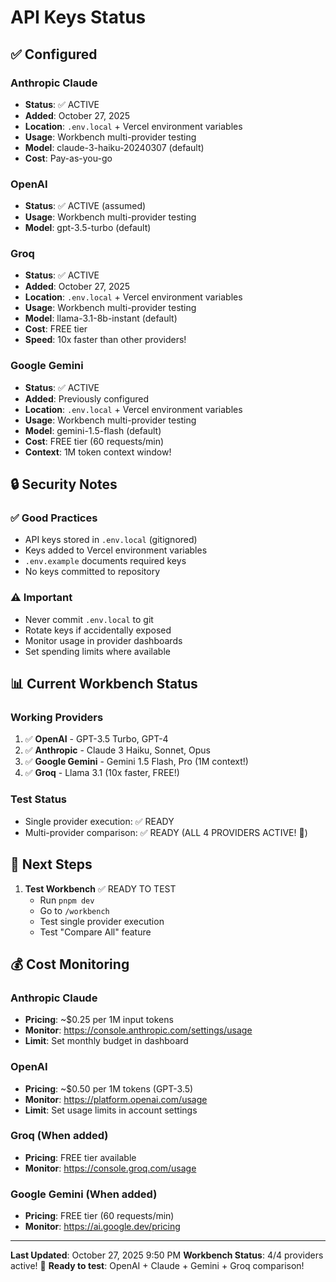 # API Keys Status

## ✅ Configured

### Anthropic Claude

- **Status**: ✅ ACTIVE
- **Added**: October 27, 2025
- **Location**: `.env.local` + Vercel environment variables
- **Usage**: Workbench multi-provider testing
- **Model**: claude-3-haiku-20240307 (default)
- **Cost**: Pay-as-you-go

### OpenAI

- **Status**: ✅ ACTIVE (assumed)
- **Usage**: Workbench multi-provider testing
- **Model**: gpt-3.5-turbo (default)

### Groq

- **Status**: ✅ ACTIVE
- **Added**: October 27, 2025
- **Location**: `.env.local` + Vercel environment variables
- **Usage**: Workbench multi-provider testing
- **Model**: llama-3.1-8b-instant (default)
- **Cost**: FREE tier
- **Speed**: 10x faster than other providers!

### Google Gemini

- **Status**: ✅ ACTIVE
- **Added**: Previously configured
- **Location**: `.env.local` + Vercel environment variables
- **Usage**: Workbench multi-provider testing
- **Model**: gemini-1.5-flash (default)
- **Cost**: FREE tier (60 requests/min)
- **Context**: 1M token context window!

## 🔒 Security Notes

### ✅ Good Practices

- API keys stored in `.env.local` (gitignored)
- Keys added to Vercel environment variables
- `.env.example` documents required keys
- No keys committed to repository

### ⚠️ Important

- Never commit `.env.local` to git
- Rotate keys if accidentally exposed
- Monitor usage in provider dashboards
- Set spending limits where available

## 📊 Current Workbench Status

### Working Providers

1. ✅ **OpenAI** - GPT-3.5 Turbo, GPT-4
2. ✅ **Anthropic** - Claude 3 Haiku, Sonnet, Opus
3. ✅ **Google Gemini** - Gemini 1.5 Flash, Pro (1M context!)
4. ✅ **Groq** - Llama 3.1 (10x faster, FREE!)

### Test Status

- Single provider execution: ✅ READY
- Multi-provider comparison: ✅ READY (ALL 4 PROVIDERS ACTIVE! 🎉)

## 🎯 Next Steps

1. **Test Workbench** ✅ READY TO TEST
   - Run `pnpm dev`
   - Go to `/workbench`
   - Test single provider execution
   - Test "Compare All" feature

## 💰 Cost Monitoring

### Anthropic Claude

- **Pricing**: ~$0.25 per 1M input tokens
- **Monitor**: https://console.anthropic.com/settings/usage
- **Limit**: Set monthly budget in dashboard

### OpenAI

- **Pricing**: ~$0.50 per 1M tokens (GPT-3.5)
- **Monitor**: https://platform.openai.com/usage
- **Limit**: Set usage limits in account settings

### Groq (When added)

- **Pricing**: FREE tier available
- **Monitor**: https://console.groq.com/usage

### Google Gemini (When added)

- **Pricing**: FREE tier (60 requests/min)
- **Monitor**: https://ai.google.dev/pricing

---

**Last Updated**: October 27, 2025 9:50 PM
**Workbench Status**: 4/4 providers active! 🎉
**Ready to test**: OpenAI + Claude + Gemini + Groq comparison!
